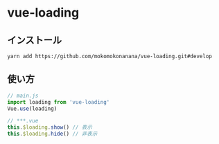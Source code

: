 # vue-loading

## インストール
```
yarn add https://github.com/mokomokonanana/vue-loading.git#develop
```

## 使い方
``` javascript
// main.js
import loading from 'vue-loading'
Vue.use(loading)
```
``` javascript
// ***.vue
this.$loading.show() // 表示
this.$loading.hide() // 非表示
```
